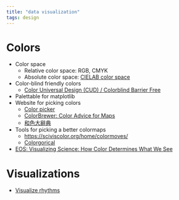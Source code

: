 ```yaml
---
title: "data visualization"
tags: design
---
```


# Colors
- Color space
    - Relative color space: RGB, CMYK
    - Absolute color space: [CIELAB color space](https://en.wikipedia.org/wiki/CIELAB_color_space)
- Color-blind friendly colors
    - [Color Universal Design (CUD) / Colorblind Barrier Free](http://jfly.iam.u-tokyo.ac.jp/color/)
- Palettable for matplotlib
- Website for picking colors
    - [Color picker](https://htmlcolorcodes.com/color-picker/)
    - [ColorBrewer: Color Advice for Maps](http://colorbrewer2.org/)
    - [和色大辭典](https://www.colordic.org/w)
- Tools for picking a better colormaps
    - https://sciviscolor.org/home/colormoves/
    - [Colorgorical](http://vrl.cs.brown.edu/color)
- [EOS: Visualizing Science: How Color Determines What We See](https://eos.org/features/visualizing-science-how-color-determines-what-we-see)

# Visualizations
- [Visualize rhythms](https://www.youtube.com/watch?v=2UphAzryVpY)